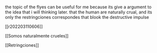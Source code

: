 the topic of the flyes can be useful for me because its give a argument to the idea that i will thinking later. that the human are naturally crual, and its only the restringciones correspondes that blook the destructive impulse

[[r202203110606]]

[[Somos naturalmente crueles]]

[[Retringciones]]